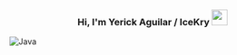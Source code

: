 <h3 align="center">
  Hi, I'm Yerick Aguilar / IceKry
  <img src="https://media3.giphy.com/media/v1.Y2lkPTc5MGI3NjExZ2M0bTZzdG80MDR6cXVzbmQ5a3hncGl4aXYyMjFyOWkyYmYzZnpldyZlcD12MV9pbnRlcm5hbF9naWZfYnlfaWQmY3Q9Zw/ASd0Ukj0y3qMM/giphy.gif" height="28">
</h3>

![Java](https://img.shields.io/badge/java-%23ED8B00.svg?style=for-the-badge&logo=openjdk&logoColor=white)
